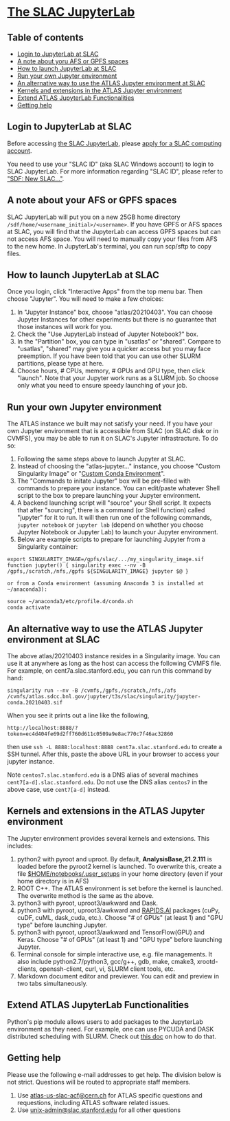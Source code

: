 # [The SLAC JupyterLab](https://sdf.slac.stanford.edu/public/doc/#/interactive-compute?id=jupyter)

## Table of contents
+ [Login to JupyterLab at SLAC](#login-to-jupyterlab-at-slac)
+ [A note about yoru AFS or GPFS spaces](#a-note-about-your-afs-or-gpfs-spaces)
+ [How to launch JupyterLab at SLAC](#how-to-launch-jupyterlab-at-slac)
+ [Run your own Jupyter environment](#run-your-own-jupyter-environment)
+ [An alternative way to use the ATLAS Jupyter environment at SLAC](#an-alternative-way-to-use-the-atlas-jupyter-environment-at-slac)
+ [Kernels and extensions in the ATLAS Jupyter environment](#kernels-and-extensions-in-the-atlas-jupyter-environment)
+ [Extend ATLAS JupyterLab Functionalities](#extend-atlas-jupyterlab-functionalities)
+ [Getting help](#getting-help)

## Login to JupyterLab at SLAC

Before accessing [the SLAC JupyterLab](https://sdf.slac.stanford.edu/public/doc/#/interactive-compute?id=jupyter), please [apply for a SLAC computing account](https://atlas.slac.stanford.edu/using-the-slac-computing-resources). 

You need to use your "SLAC ID" (aka SLAC Windows account) to login to SLAC JupyterLab. For more information regarding "SLAC ID", please refer to ["SDF: New SLAC..."](../#sdf).

## A note about your AFS or GPFS spaces

SLAC JupyterLab will put you on a new 25GB home directory `/sdf/home/<username_initial>/<username>`. If you have GPFS or AFS spaces at SLAC, you will find that the JupyterLab can access GPFS spaces but can not access AFS space. You will need to manually copy your files from AFS to the new home. In JupyterLab's terminal, you can run scp/sftp to copy files.

## How to launch JupyterLab at SLAC

Once you login, click "Interactive Apps" from the top menu bar. Then choose "Jupyter". You will need to make a few choices:

1. In "Jupyter Instance" box, choose "atlas/20210403". You can choose Jupyter Instances for other experiments but there is no guarantee that those instances will work for you.
2. Check the "Use JupyterLab instead of Jupyter Notebook?" box.
3. In the "Partition" box, you can type in "usatlas" or "shared". Compare to "usatlas", "shared" may give you a quicker access but you may face preemption. If you have been told that you can use other SLURM partitions, please type at here.
4. Choose hours, # CPUs, memory, # GPUs and GPU type, then click "launch". Note that your Jupyter work runs as a SLURM job. So choose only what you need to ensure speedy launching of your job.

## Run your own Jupyter environment

The ATLAS instance we built may not satisfy your need. If you have your own Jupyter environment that is accessible from SLAC (on SLAC disk or in CVMFS), you may be able to run it on SLAC's Jupyter infrastracture. To do so:

1. Following the same steps above to launch Jupyter at SLAC.
2. Instead of choosing the "atlas-jupyter..." instance, you choose "Custom Singularity Image" or "[Custom Conda Environment](https://docs.conda.io/projects/conda/en/latest/user-guide/install/linux.html)".
3. The "Commands to initate Jupyter" box will be pre-filled with commands to prepare your instance. You can edit/paste whatever Shell script to the box to prepare launching your Jupyter environment. 
4. A backend launching script will "source" your Shell script. It expects that after "sourcing", there is a command (or Shell function) called "jupyter" for it to run. It will then run one of the following commands, `jupyter notebook` or `jupyter lab` (depend on whether you choose Jupyter Notebook or Jupyter Lab) to launch your Jupyter environment.
5. Below are example scripts to prepare for launching Jupyter from a Singularity container:

~~~
export SINGULARITY_IMAGE=/gpfs/slac/.../my_singularity_image.sif
function jupyter() { singularity exec --nv -B /gpfs,/scratch,/nfs,/gpfs ${SINGULARITY_IMAGE} jupyter $@ }

or from a Conda environment (assuming Anaconda 3 is installed at ~/anaconda3):

source ~/anaconda3/etc/profile.d/conda.sh
conda activate
~~~


## An alternative way to use the ATLAS Jupyter environment at SLAC

The above atlas/20210403 instance resides in a Singularity image. You can use it at anywhere as long as the host can access the following CVMFS file. For example, on cent7a.slac.stanford.edu, you can run this command by hand:

`singularity run --nv -B /cvmfs,/gpfs,/scratch,/nfs,/afs /cvmfs/atlas.sdcc.bnl.gov/jupyter/t3s/slac/singularity/jupyter-conda.20210403.sif`

When you see it prints out a line like the following,

`http://localhost:8888/?token=ec4d404fe69d2ff760d611c0509a9e8ac770c7f46ac32860`

then use `ssh -L 8888:localhost:8888 cent7a.slac.stanford.edu` to create a SSH tunnel. After this, paste the above URL in your browser to access your jupyter instance.

Note `centos7.slac.stanford.edu` is a DNS alias of several machines `cent7[a-d].slac.stanford.edu`. Do not use the DNS alias `centos7` in the above case, use `cent7[a-d]` instead.

## Kernels and extensions in the ATLAS Jupyter environment

The Jupyter environment provides several kernels and extensions. This includes:

1. python2 with pyroot and uproot. By default, <b>AnalysisBase,21.2.111</b> is loaded before the pyroot2 kernel is launched. To overwrite this, create a file [$HOME/notebooks/.user_setups](SLACuser_setups.txt) in your home directory (even if your home directory is in AFS)
2. ROOT C++. The ATLAS environment is set before the kernel is launched. The overwrite method is the same as the above. 
3. python3 with pyroot, uproot3/awkward and Dask.
4. python3 with pyroot, uproot3/awkward and [RAPIDS.AI](https://rapids.ai) packages (cuPy, cuDF, cuML, dask_cuda, etc.). Choose "# of GPUs" (at least 1) and "GPU type" before launching Jupyter.
5. python3 with pyroot, uproot3/awkward and TensorFlow(GPU) and Keras. Choose "# of GPUs" (at least 1) and "GPU type" before launching Jupyter. 
6. Terminal console for simple interactive use, e.g. file managements. It also include python2.7/python3, gcc/g++, gdb, make, cmake3, xrootd-clients, openssh-client, curl, vi, SLURM client tools, etc.
7. Markdown document editor and previewer. You can edit and preview in two tabs simultaneously. 

## Extend ATLAS JupyterLab Functionalities

Python's pip module allows users to add packages to the JupyterLab environment as they need. For example, one can use PYCUDA and DASK distributed scheduling with SLURM. Check out [this doc](SLACJupyterExtraFuncs.md) on how to do that.

## Getting help

Please use the following e-mail addresses to get help. The division below is not strict. Questions will be routed to appropriate staff members.
1. Use atlas-us-slac-acf@cern.ch for ATLAS specific questions and requestions, including ATLAS software related issues.
2. Use unix-admin@slac.stanford.edu for all other questions
